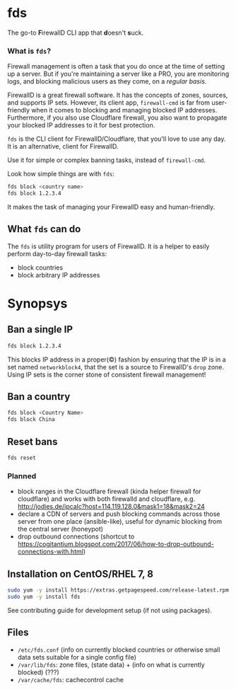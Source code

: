 # fds
 
The go-to **F**irewallD CLI app that **d**oesn't **s**uck.

### What is `fds`?
 
Firewall management is often a task that you do once at the time of setting up a server.
But if you're maintaining a server like a PRO, you are monitoring logs, and blocking malicious users as they come, on a *regular basis*.

FirewallD is a great firewall software. It has the concepts of zones, sources, and supports IP sets. 
However, its client app, `firewall-cmd` is far from user-friendly when it comes to blocking and managing blocked IP addresses.
Furthermore, if you also use Cloudflare firewall, you also want to propagate your blocked IP addresses to it for best protection.
 
`fds` is the CLI client for FirewallD/Cloudflare, that you'll love to use any day.
It is an alternative, client for FirewallD.

Use it for simple or complex banning tasks, instead of `firewall-cmd`.

Look how simple things are with `fds`:

```bash
fds block <country name>
fds block 1.2.3.4
```

It makes the task of managing your FirewallD easy and human-friendly.

## What `fds` can do 

The `fds` is utility program for users of FirewallD. It is a helper to easily perform day-to-day 
firewall tasks:

* block countries
* block arbitrary IP addresses

# Synopsys

## Ban a single IP

```bash
fds block 1.2.3.4
```

This blocks IP address in a proper(©) fashion by ensuring that the IP is in a set named `networkblock4`,
that the set is a source to FirewallD's `drop` zone. Using IP sets is the corner stone of consistent
firewall management!

## Ban a country

```bash
fds block <Country Name>
fds block China
```

## Reset bans

```bash
fds reset
```

### Planned

* block ranges in the Cloudflare firewall (kinda helper firewall for cloudflare) 
and works with both firewalld and cloudflare, e.g. http://jodies.de/ipcalc?host=114.119.128.0&mask1=18&mask2=24
* declare a CDN of servers and push blocking commands across those server from one place (ansible-like), useful for dynamic blocking
from the central server (honeypot)
* drop outbound connections (shortcut to https://cogitantium.blogspot.com/2017/06/how-to-drop-outbound-connections-with.html) 

## Installation on CentOS/RHEL 7, 8

```bash
sudo yum -y install https://extras.getpagespeed.com/release-latest.rpm
sudo yum -y install fds
```

See contributing guide for development setup (if not using packages).

## Files

* `/etc/fds.conf` (info on currently blocked countries or otherwise small data sets suitable for a single config file)
* `/var/lib/fds`: zone files, (state data) + (info on what is currently blocked) (???)
* `/var/cache/fds`: cachecontrol cache